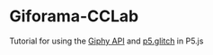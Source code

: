 # Giforama-CCLab
Tutorial for using the [Giphy API](https://developers.giphy.com/branch/master/docs/api/) and [p5.glitch](https://github.com/ffd8/p5.glitch) in P5.js
